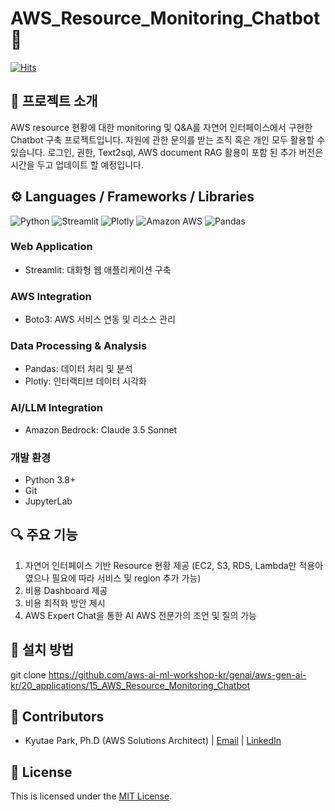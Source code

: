 # AWS_Resource_Monitoring_Chatbot 🚀

[![Hits](https://hits.seeyoufarm.com/api/count/incr/badge.svg?url=https%3A%2F%2Fgithub.com%2Fren-ai-ssance%2FAWS_Resource_Monitoring_Chatbot&count_bg=%2379C83D&title_bg=%23555555&icon=&icon_color=%23E7E7E7&title=hits&edge_flat=false)](https://hits.seeyoufarm.com)

## 📝 프로젝트 소개
AWS resource 현황에 대한 monitoring 및 Q&A를 자연어 인터페이스에서 구현한 Chatbot 구축 프로젝트입니다. 
자원에 관한 문의를 받는 조직 혹은 개인 모두 활용할 수 있습니다.
로그인, 권한, Text2sql, AWS document RAG 활용이 포함 된 추가 버전은 시간을 두고 업데이트 할 예정입니다.

## ⚙️ Languages / Frameworks / Libraries

![Python](https://img.shields.io/badge/Python-3776AB?style=flat-square&logo=Python&logoColor=white)
![Streamlit](https://img.shields.io/badge/Streamlit-FF4B4B?style=flat-square&logo=Streamlit&logoColor=white)
![Plotly](https://img.shields.io/badge/Plotly-3F4F75?style=flat-square&logo=plotly&logoColor=white)
![Amazon AWS](https://img.shields.io/badge/AWS-232F3E?style=flat-square&logo=amazonaws&logoColor=white)
![Pandas](https://img.shields.io/badge/Pandas-150458?style=flat-square&logo=pandas&logoColor=white)

### Web Application
- Streamlit: 대화형 웹 애플리케이션 구축

### AWS Integration
- Boto3: AWS 서비스 연동 및 리소스 관리

### Data Processing & Analysis
- Pandas: 데이터 처리 및 분석
- Plotly: 인터랙티브 데이터 시각화

### AI/LLM Integration
- Amazon Bedrock: Claude 3.5 Sonnet

### 개발 환경
- Python 3.8+
- Git
- JupyterLab

## 🔍 주요 기능
1. 자연어 인터페이스 기반 Resource 현황 제공 (EC2, S3, RDS, Lambda만 적용아였으나 필요에 따라 서비스 및 region 추가 가능)
2. 비용 Dashboard 제공
3. 비용 최적화 방안 제시
4. AWS Expert Chat을 통한 AI AWS 전문가의 조언 및 질의 가능

## 🚀 설치 방법
git clone https://github.com/aws-ai-ml-workshop-kr/genai/aws-gen-ai-kr/20_applications/15_AWS_Resource_Monitoring_Chatbot

## 👥 Contributors
- Kyutae Park, Ph.D (AWS Solutions Architect) | [Email](mailto:kyutae@amazon.com) | [LinkedIn](www.linkedin.com/in/ren-ai-ssance) 

## 🔑 License
This is licensed under the [MIT License](https://github.com/aws-samples/aws-ai-ml-workshop-kr/blob/master/LICENSE).